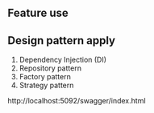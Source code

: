 ## Feature use

## Design pattern apply
1. Dependency Injection (DI)
2. Repository pattern
3. Factory pattern
4. Strategy pattern

http://localhost:5092/swagger/index.html